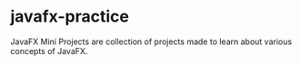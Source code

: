# javafx-practice
JavaFX Mini Projects are collection of projects made to learn about various concepts of JavaFX. 
